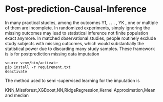 # Post-prediction-Causal-Inference
In many practical studies, among the outcomes Y1, . . . , YK , one or multiple of them are
incomplete. In randomized experiments, simply ignoring the missing outcomes may lead to
statistical inference not finite population exact anymore. In matched observational studies,
people routinely exclude study subjects with missing outcomes, which would substantially
the statistical power due to discarding many study samples.
These framework is is for postprediction missing data imputation


```
source venv/bin/activate
pip install -r requirement.txt
deactivate
```

The method used to semi-supervised learning for the imputation is 

KNN,Missforest,XGBoost,NN,RidgeRegression,Kernel Approximation,Mean and median